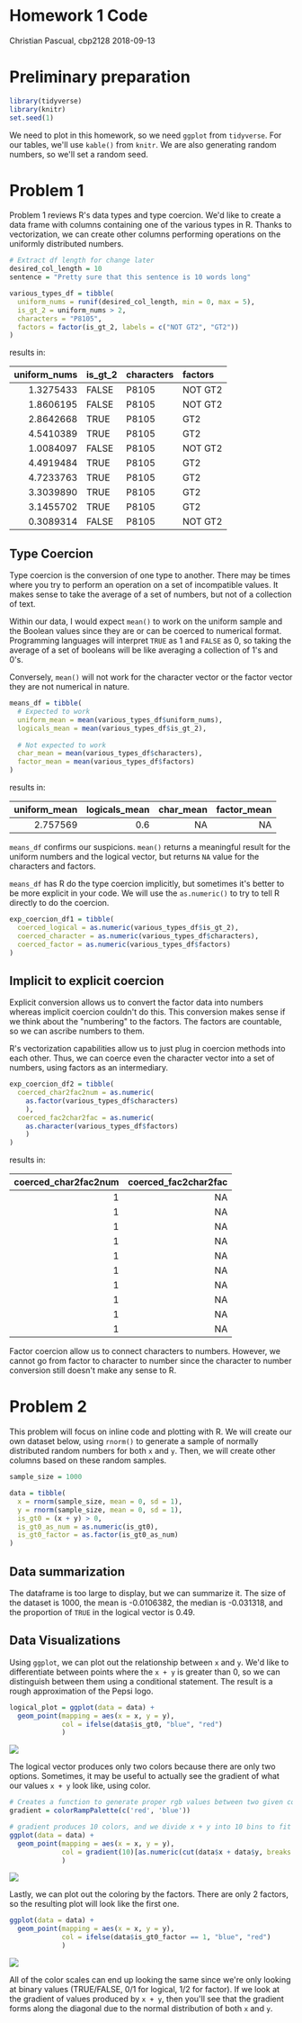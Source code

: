 Homework 1 Code
================
Christian Pascual, cbp2128
2018-09-13

Preliminary preparation
=======================

``` r
library(tidyverse)
library(knitr)
set.seed(1)
```

We need to plot in this homework, so we need `ggplot` from `tidyverse`. For our tables, we'll use `kable()` from `knitr`. We are also generating random numbers, so we'll set a random seed.

Problem 1
=========

Problem 1 reviews R's data types and type coercion. We'd like to create a data frame with columns containing one of the various types in R. Thanks to vectorization, we can create other columns performing operations on the uniformly distributed numbers.

``` r
# Extract df length for change later
desired_col_length = 10
sentence = "Pretty sure that this sentence is 10 words long"

various_types_df = tibble(
  uniform_nums = runif(desired_col_length, min = 0, max = 5),
  is_gt_2 = uniform_nums > 2,
  characters = "P8105",
  factors = factor(is_gt_2, labels = c("NOT GT2", "GT2"))
)
```

results in:

|  uniform\_nums| is\_gt\_2 | characters | factors |
|--------------:|:----------|:-----------|:--------|
|      1.3275433| FALSE     | P8105      | NOT GT2 |
|      1.8606195| FALSE     | P8105      | NOT GT2 |
|      2.8642668| TRUE      | P8105      | GT2     |
|      4.5410389| TRUE      | P8105      | GT2     |
|      1.0084097| FALSE     | P8105      | NOT GT2 |
|      4.4919484| TRUE      | P8105      | GT2     |
|      4.7233763| TRUE      | P8105      | GT2     |
|      3.3039890| TRUE      | P8105      | GT2     |
|      3.1455702| TRUE      | P8105      | GT2     |
|      0.3089314| FALSE     | P8105      | NOT GT2 |

Type Coercion
-------------

Type coercion is the conversion of one type to another. There may be times where you try to perform an operation on a set of incompatible values. It makes sense to take the average of a set of numbers, but not of a collection of text.

Within our data, I would expect `mean()` to work on the uniform sample and the Boolean values since they are or can be coerced to numerical format. Programming languages will interpret `TRUE` as 1 and `FALSE` as 0, so taking the average of a set of booleans will be like averaging a collection of 1's and 0's.

Conversely, `mean()` will not work for the character vector or the factor vector they are not numerical in nature.

``` r
means_df = tibble(
  # Expected to work
  uniform_mean = mean(various_types_df$uniform_nums),
  logicals_mean = mean(various_types_df$is_gt_2),
  
  # Not expected to work
  char_mean = mean(various_types_df$characters),
  factor_mean = mean(various_types_df$factors)
)
```

results in:

|  uniform\_mean|  logicals\_mean|  char\_mean|  factor\_mean|
|--------------:|---------------:|-----------:|-------------:|
|       2.757569|             0.6|          NA|            NA|

`means_df` confirms our suspicions. `mean()` returns a meaningful result for the uniform numbers and the logical vector, but returns `NA` value for the characters and factors.

`means_df` has R do the type coercion implicitly, but sometimes it's better to be more explicit in your code. We will use the `as.numeric()` to try to tell R directly to do the coercion.

``` r
exp_coercion_df1 = tibble(
  coerced_logical = as.numeric(various_types_df$is_gt_2),
  coerced_character = as.numeric(various_types_df$characters),
  coerced_factor = as.numeric(various_types_df$factors)
)
```

Implicit to explicit coercion
-----------------------------

Explicit conversion allows us to convert the factor data into numbers whereas implicit coercion couldn't do this. This conversion makes sense if we think about the "numbering" to the factors. The factors are countable, so we can ascribe numbers to them.

R's vectorization capabilities allow us to just plug in coercion methods into each other. Thus, we can coerce even the character vector into a set of numbers, using factors as an intermediary.

``` r
exp_coercion_df2 = tibble(
  coerced_char2fac2num = as.numeric(
    as.factor(various_types_df$characters)
    ),
  coerced_fac2char2fac = as.numeric(
    as.character(various_types_df$factors)
    )
)
```

results in:

|  coerced\_char2fac2num|  coerced\_fac2char2fac|
|----------------------:|----------------------:|
|                      1|                     NA|
|                      1|                     NA|
|                      1|                     NA|
|                      1|                     NA|
|                      1|                     NA|
|                      1|                     NA|
|                      1|                     NA|
|                      1|                     NA|
|                      1|                     NA|
|                      1|                     NA|

Factor coercion allow us to connect characters to numbers. However, we cannot go from factor to character to number since the character to number conversion still doesn't make any sense to R.

Problem 2
=========

This problem will focus on inline code and plotting with R. We will create our own dataset below, using `rnorm()` to generate a sample of normally distributed random numbers for both `x` and `y`. Then, we will create other columns based on these random samples.

``` r
sample_size = 1000

data = tibble(
  x = rnorm(sample_size, mean = 0, sd = 1),
  y = rnorm(sample_size, mean = 0, sd = 1),
  is_gt0 = (x + y) > 0,
  is_gt0_as_num = as.numeric(is_gt0),
  is_gt0_factor = as.factor(is_gt0_as_num)
)
```

Data summarization
------------------

The dataframe is too large to display, but we can summarize it. The size of the dataset is 1000, the mean is -0.0106382, the median is -0.031318, and the proportion of `TRUE` in the logical vector is 0.49.

Data Visualizations
-------------------

Using `ggplot`, we can plot out the relationship between `x` and `y`. We'd like to differentiate between points where the `x + y` is greater than 0, so we can distinguish between them using a conditional statement. The result is a rough approximation of the Pepsi logo.

``` r
logical_plot = ggplot(data = data) +
  geom_point(mapping = aes(x = x, y = y), 
             col = ifelse(data$is_gt0, "blue", "red")
             )
```

![](P8105_HW1_cbp2128_files/figure-markdown_github/p2_plot_1_display-1.png)

The logical vector produces only two colors because there are only two options. Sometimes, it may be useful to actually see the gradient of what our values `x + y` look like, using color.

``` r
# Creates a function to generate proper rgb values between two given colors
gradient = colorRampPalette(c('red', 'blue'))

# gradient produces 10 colors, and we divide x + y into 10 bins to fit
ggplot(data = data) +
  geom_point(mapping = aes(x = x, y = y), 
             col = gradient(10)[as.numeric(cut(data$x + data$y, breaks = 10))]
             )
```

![](P8105_HW1_cbp2128_files/figure-markdown_github/p2_plot_2-1.png)

Lastly, we can plot out the coloring by the factors. There are only 2 factors, so the resulting plot will look like the first one.

``` r
ggplot(data = data) +
  geom_point(mapping = aes(x = x, y = y), 
             col = ifelse(data$is_gt0_factor == 1, "blue", "red")
             )
```

![](P8105_HW1_cbp2128_files/figure-markdown_github/p2_plot_3-1.png)

All of the color scales can end up looking the same since we're only looking at binary values (TRUE/FALSE, 0/1 for logical, 1/2 for factor). If we look at the gradient of values produced by `x + y`, then you'll see that the gradient forms along the diagonal due to the normal distribution of both `x` and `y`.
